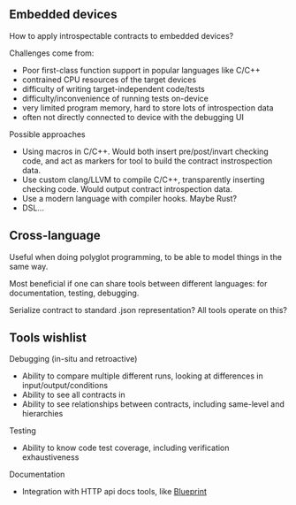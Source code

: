 


Embedded devices
----------------
How to apply introspectable contracts to embedded devices?

Challenges come from:

* Poor first-class function support in popular languages like C/C++
* contrained CPU resources of the target devices
* difficulty of writing target-independent code/tests
* difficulty/inconvenience of running tests on-device
* very limited program memory, hard to store lots of introspection data
* often not directly connected to device with the debugging UI

Possible approaches

* Using macros in C/C++. Would both insert pre/post/invart checking code,
and act as markers for tool to build the contract instrospection data.
* Use custom clang/LLVM to compile C/C++, transparently inserting checking code.
Would output contract introspection data.
* Use a modern language with compiler hooks. Maybe Rust?
* DSL...


Cross-language
--------------

Useful when doing polyglot programming,
to be able to model things in the same way.

Most beneficial if one can share tools between different languages:
for documentation, testing, debugging.

Serialize contract to standard .json representation?
All tools operate on this?


Tools wishlist
-------------------

Debugging (in-situ and retroactive)

* Ability to compare multiple different runs,
looking at differences in input/output/conditions
* Ability to see all contracts in
* Ability to see relationships between contracts,
including same-level and hierarchies

Testing

* Ability to know code test coverage,
including verification exhaustiveness

Documentation

* Integration with HTTP api docs tools,
like [Blueprint](https://apiblueprint.org/)

